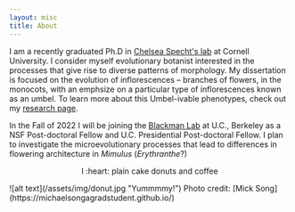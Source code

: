 ```yaml
---
layout: misc
title: About
---
```

I am a recently graduated Ph.D in [Chelsea Specht's lab](http://blogs.cornell.edu/specht/) at Cornell University. I consider myself evolutionary botanist interested in the processes that give rise to diverse patterns of morphology. My dissertation is focused on the evolution of inflorescences – branches of flowers, in the monocots, with an emphsize on a particular type of inflorescences known as an umbel. To learn more about this Umbel-ivable phenotypes, check out my [research page](https://jesusthebotanist.github.io/pages/research.html).

In the Fall of 2022 I will be joining the [Blackman Lab](https://nature.berkeley.edu/blackmanlab/Blackman_Lab/Welcome.html) at U.C., Berkeley as a NSF Post-doctoral Fellow and  U.C. Presidential Post-doctoral Fellow. I plan to investigate the microevolutionary processes that lead to differences in flowering architecture in *Mimulus* (*Erythranthe*?)

<p align="center">
  I :heart: plain cake donuts and coffee
</p> 
![alt text](/assets/img/donut.jpg "Yummmmy!")
Photo credit: [Mick Song](https://michaelsongagradstudent.github.io/)  
